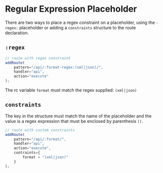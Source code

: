 # Regular Expression Placeholder

There are two ways to place a regex constraint on a placeholder, using the `-regex:` placeholder or adding a `constraints` structure to the route declaration.

## `:regex`

```javascript
// route with regex constraint
addRoute(
    pattern="/api/:format-regex:(xml|json)/",
    handler="api",
    action="execute"
);
```

The rc variable `format` must match the regex supplied: `(xml|json)`

## `constraints`

The key in the structure must match the name of the placeholder and the value is a regex expression that must be enclosed by parenthesis `()`.

```javascript
// route with custom constraints
addRoute(
    pattern="/api/:format/",
    handler="api",
    action="execute",
    contraints={
        format = "(xml|json)"
    }
);
```

